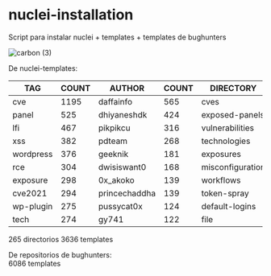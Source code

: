 # nuclei-installation
Script para instalar nuclei + templates + templates de bughunters

![carbon (3)](https://user-images.githubusercontent.com/44348434/172054224-12c1a687-b364-4964-8e2f-d9d114f56f24.png)


De nuclei-templates:

|    TAG    | COUNT |    AUTHOR     | COUNT |    DIRECTORY     | COUNT | SEVERITY | COUNT |  TYPE   | COUNT |
|-----------|-------|---------------|-------|------------------|-------|----------|-------|---------|-------|
| cve       |  1195 | daffainfo     |   565 | cves             |  1200 | info     |  1230 | http    |  3269 |
| panel     |   525 | dhiyaneshdk   |   424 | exposed-panels   |   535 | high     |   899 | file    |    76 |
| lfi       |   467 | pikpikcu      |   316 | vulnerabilities  |   458 | medium   |   687 | network |    50 |
| xss       |   382 | pdteam        |   268 | technologies     |   258 | critical |   415 | dns     |    17 |
| wordpress |   376 | geeknik       |   181 | exposures        |   205 | low      |   186 |         |       |
| rce       |   304 | dwisiswant0   |   168 | misconfiguration |   200 | unknown  |     6 |         |       |
| exposure  |   298 | 0x_akoko      |   139 | workflows        |   187 |          |       |         |       |
| cve2021   |   294 | princechaddha |   139 | token-spray      |   169 |          |       |         |       |
| wp-plugin |   275 | pussycat0x    |   124 | default-logins   |    96 |          |       |         |       |
| tech      |   274 | gy741         |   122 | file             |    76 |          |       |         |       |
  
265 directorios
3636 templates  

De repositorios de bughunters:      
6086 templates
